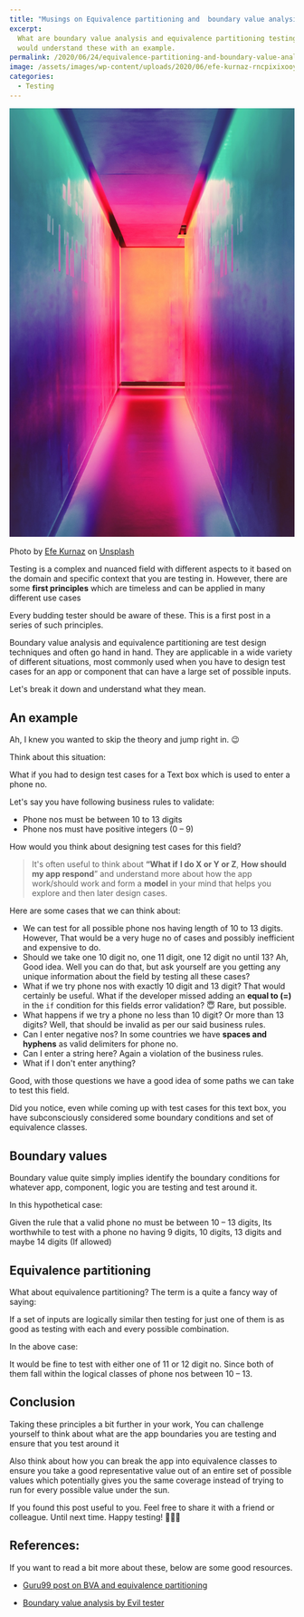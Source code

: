 ```yaml
---
title: "Musings on Equivalence partitioning and  boundary value analysis"
excerpt:
  What are boundary value analysis and equivalence partitioning testing techniques? In this post we
  would understand these with an example.
permalink: /2020/06/24/equivalence-partitioning-and-boundary-value-analysis/
image: /assets/images/wp-content/uploads/2020/06/efe-kurnaz-rncpixixooy-unsplash.jpg
categories:
  - Testing
---
```


![](/assets/images/wp-content/uploads/2020/06/efe-kurnaz-rncpixixooy-unsplash.jpg)

Photo by
[Efe Kurnaz](https://unsplash.com/@efekurnaz?utm_source=unsplash&utm_medium=referral&utm_content=creditCopyText)
on
[Unsplash](https://automationhacks.blog/s/photos/wall?utm_source=unsplash&utm_medium=referral&utm_content=creditCopyText)

Testing is a complex and nuanced field with different aspects to it based on the domain and specific
context that you are testing in. However, there are some **first principles** which are timeless and
can be applied in many different use cases

Every budding tester should be aware of these. This is a first post in a series of such principles.

Boundary value analysis and equivalence partitioning are test design techniques and often go hand in
hand. They are applicable in a wide variety of different situations, most commonly used when you
have to design test cases for an app or component that can have a large set of possible inputs.

Let's break it down and understand what they mean.

## An example

Ah, I knew you wanted to skip the theory and jump right in. 😉

Think about this situation:

What if you had to design test cases for a Text box which is used to enter a phone no.

Let's say you have following business rules to validate:

- Phone nos must be between 10 to 13 digits
- Phone nos must have positive integers (0 &#8211; 9)

How would you think about designing test cases for this field?

<blockquote class="wp-block-quote">
  <p>
    It's often useful to think about <strong>&#8220;What if</strong> <strong>I do X or Y or Z</strong>, <strong>How should my app respond</strong>&#8221; and understand more about how the app work/should work and form a <strong>model</strong> in your mind that helps you explore and then later design cases.
  </p>
</blockquote>

Here are some cases that we can think about:

- We can test for all possible phone nos having length of 10 to 13 digits. However, That would be a
  very huge no of cases and possibly inefficient and expensive to do.
- Should we take one 10 digit no, one 11 digit, one 12 digit no until 13? Ah, Good idea. Well you
  can do that, but ask yourself are you getting any unique information about the field by testing
  all these cases?
- What if we try phone nos with exactly 10 digit and 13 digit? That would certainly be useful. What
  if the developer missed adding an **equal to (=)** in the `if` condition for this fields error
  validation? 😇 Rare, but possible.
- What happens if we try a phone no less than 10 digit? Or more than 13 digits? Well, that should be
  invalid as per our said business rules.
- Can I enter negative nos? In some countries we have **spaces and hyphens** as valid delimiters for
  phone no.
- Can I enter a string here? Again a violation of the business rules.
- What if I don't enter anything?

Good, with those questions we have a good idea of some paths we can take to test this field.

Did you notice, even while coming up with test cases for this text box, you have subconsciously
considered some boundary conditions and set of equivalence classes.

## Boundary values

Boundary value quite simply implies identify the boundary conditions for whatever app, component,
logic you are testing and test around it.

In this hypothetical case:

Given the rule that a valid phone no must be between 10 &#8211; 13 digits, Its worthwhile to test
with a phone no having 9 digits, 10 digits, 13 digits and maybe 14 digits (If allowed)

## Equivalence partitioning

What about equivalence partitioning? The term is a quite a fancy way of saying:

If a set of inputs are logically similar then testing for just one of them is as good as testing
with each and every possible combination.

In the above case:

It would be fine to test with either one of 11 or 12 digit no. Since both of them fall within the
logical classes of phone nos between 10 &#8211; 13.

## Conclusion

Taking these principles a bit further in your work, You can challenge yourself to think about what
are the app boundaries you are testing and ensure that you test around it

Also think about how you can break the app into equivalence classes to ensure you take a good
representative value out of an entire set of possible values which potentially gives you the same
coverage instead of trying to run for every possible value under the sun.

If you found this post useful to you. Feel free to share it with a friend or colleague. Until next
time. Happy testing! 👨🏻‍💻

## References:

If you want to read a bit more about these, below are some good resources.

- [Guru99 post on BVA and equivalence partitioning](https://www.guru99.com/equivalence-partitioning-boundary-value-analysis.html)

- [Boundary value analysis by Evil tester](https://www.youtube.com/watch?v=H6IRY98Gu44)
